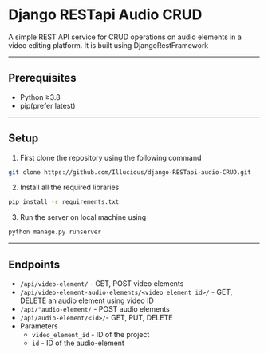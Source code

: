 # Django RESTapi Audio CRUD

A simple REST API service for CRUD operations on audio elements in a video editing platform. It is built using DjangoRestFramework

---

## Prerequisites

- Python ≥3.8
- pip(prefer latest)

---

## Setup

1. First clone the repository using the following command

```bash
git clone https://github.com/Illucious/django-RESTapi-audio-CRUD.git
```

2. Install all the required libraries

```bash
pip install -r requirements.txt
```

3. Run the server on local machine using 

```bash
python manage.py runserver
```

---

## Endpoints

- `/api/video-element/` - GET, POST video elements
- `/api/video-element-audio-elements/<video_element_id>/` - GET, DELETE an audio element using video ID
- `/api/"audio-element/` - POST audio elements
- `/api/audio-element/<id>/`- GET, PUT, DELETE
- Parameters
    - `video_element_id` - ID of the project
    - `id` - ID of the audio-element
